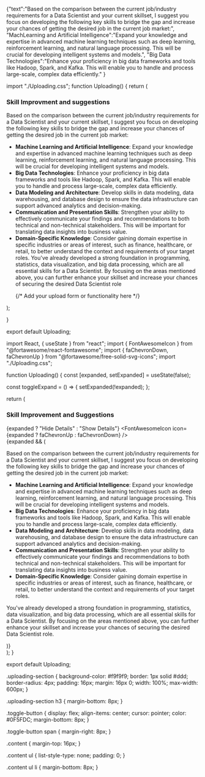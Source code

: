 {"text":"Based on the comparison between the current job/industry requirements for a Data Scientist and your current skillset, I suggest you focus on developing the following key skills to bridge the gap and increase your chances of getting the desired job in the current job market:",
"MachLearning and Artificial Intelligence":"Expand your knowledge and expertise in advanced machine learning techniques such as deep learning, reinforcement learning, and natural language processing. This will be crucial for developing intelligent systems and models.",
"Big Data Technologies":"Enhance your proficiency in big data frameworks and tools like Hadoop, Spark, and Kafka. This will enable you to handle and process large-scale, complex data efficiently."
}



import "./Uploading.css";
function Uploading() {
  return (
    <div className="uploading-section">
      <h3>Skill Improvment and suggestions</h3>
      <p>Based on the comparison between the current job/industry requirements for a Data Scientist and your current skillset, I suggest you focus on developing the following key skills to bridge the gap and increase your chances of getting the desired job in the current job market:
- **Machine Learning and Artificial Intelligence**: Expand your knowledge and expertise in advanced machine learning techniques such as deep learning, reinforcement learning, and natural language processing. This will be crucial for developing intelligent systems and models.
- **Big Data Technologies**: Enhance your proficiency in big data frameworks and tools like Hadoop, Spark, and Kafka. This will enable you to handle and process large-scale, complex data efficiently.
- **Data Modeling and Architecture**: Develop skills in data modeling, data warehousing, and database design to ensure the data infrastructure can support advanced analytics and decision-making.
- **Communication and Presentation Skills**: Strengthen your ability to effectively communicate your findings and recommendations to both technical and non-technical stakeholders. This will be important for translating data insights into business value.
- **Domain-Specific Knowledge**: Consider gaining domain expertise in specific industries or areas of interest, such as finance, healthcare, or retail, to better understand the context and requirements of your target roles.
You've already developed a strong foundation in programming, statistics, data visualization, and big data processing, which are all essential skills for a Data Scientist. By focusing on the areas mentioned above, you can further enhance your skillset and increase your chances of securing the desired Data Scientist role</p>
      {/* Add your upload form or functionality here */}
    </div>
  );
}

export default Uploading;











import React, { useState } from "react";
import { FontAwesomeIcon } from "@fortawesome/react-fontawesome";
import { faChevronDown, faChevronUp } from "@fortawesome/free-solid-svg-icons";
import "./Uploading.css";

function Uploading() {
  const [expanded, setExpanded] = useState(false);

  const toggleExpand = () => {
    setExpanded(!expanded);
  };

  return (
    <div className="uploading-section">
      <h3>Skill Improvement and Suggestions</h3>
      <div className="toggle-button" onClick={toggleExpand}>
        <span>{expanded ? "Hide Details" : "Show Details"}</span>
        <FontAwesomeIcon icon={expanded ? faChevronUp : faChevronDown} />
      </div>
      {expanded && (
        <div className="content">
          <p>
            Based on the comparison between the current job/industry requirements for a Data Scientist and your current skillset, I suggest you focus on developing the following key skills to bridge the gap and increase your chances of getting the desired job in the current job market:
          </p>
          <ul>
            <li><strong>Machine Learning and Artificial Intelligence</strong>: Expand your knowledge and expertise in advanced machine learning techniques such as deep learning, reinforcement learning, and natural language processing. This will be crucial for developing intelligent systems and models.</li>
            <li><strong>Big Data Technologies</strong>: Enhance your proficiency in big data frameworks and tools like Hadoop, Spark, and Kafka. This will enable you to handle and process large-scale, complex data efficiently.</li>
            <li><strong>Data Modeling and Architecture</strong>: Develop skills in data modeling, data warehousing, and database design to ensure the data infrastructure can support advanced analytics and decision-making.</li>
            <li><strong>Communication and Presentation Skills</strong>: Strengthen your ability to effectively communicate your findings and recommendations to both technical and non-technical stakeholders. This will be important for translating data insights into business value.</li>
            <li><strong>Domain-Specific Knowledge</strong>: Consider gaining domain expertise in specific industries or areas of interest, such as finance, healthcare, or retail, to better understand the context and requirements of your target roles.</li>
          </ul>
          <p>
            You've already developed a strong foundation in programming, statistics, data visualization, and big data processing, which are all essential skills for a Data Scientist. By focusing on the areas mentioned above, you can further enhance your skillset and increase your chances of securing the desired Data Scientist role.
          </p>
        </div>
      )}
    </div>
  );
}

export default Uploading;



.uploading-section {
  background-color: #f9f9f9;
  border: 1px solid #ddd;
  border-radius: 4px;
  padding: 16px;
  margin: 16px 0;
  width: 100%;
  max-width: 600px;
}

.uploading-section h3 {
  margin-bottom: 8px;
}

.toggle-button {
  display: flex;
  align-items: center;
  cursor: pointer;
  color: #0F5FDC;
  margin-bottom: 8px;
}

.toggle-button span {
  margin-right: 8px;
}

.content {
  margin-top: 16px;
}

.content ul {
  list-style-type: none;
  padding: 0;
}

.content ul li {
  margin-bottom: 8px;
}

